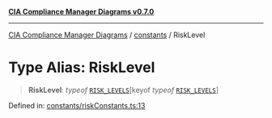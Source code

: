 [**CIA Compliance Manager Diagrams v0.7.0**](../../README.md)

***

[CIA Compliance Manager Diagrams](../../modules.md) / [constants](../README.md) / RiskLevel

# Type Alias: RiskLevel

> **RiskLevel**: *typeof* [`RISK_LEVELS`](../namespaces/AppConstants/variables/RISK_LEVELS.md)\[keyof *typeof* [`RISK_LEVELS`](../namespaces/AppConstants/variables/RISK_LEVELS.md)\]

Defined in: [constants/riskConstants.ts:13](https://github.com/Hack23/cia-compliance-manager/blob/5a46a25cd2e09ba091444827f045b3618a447654/src/constants/riskConstants.ts#L13)

